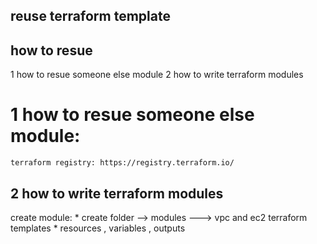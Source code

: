 ## reuse terraform template 
## how to resue
   1 how to resue someone else module
   2 how to write terraform modules
# 1 how to resue someone else module:
    terraform registry: https://registry.terraform.io/


## 2 how to write terraform modules
  create module:
    * create folder
       --> modules
        ---> vpc and ec2 terraform templates
               * resources , variables , outputs 
              
